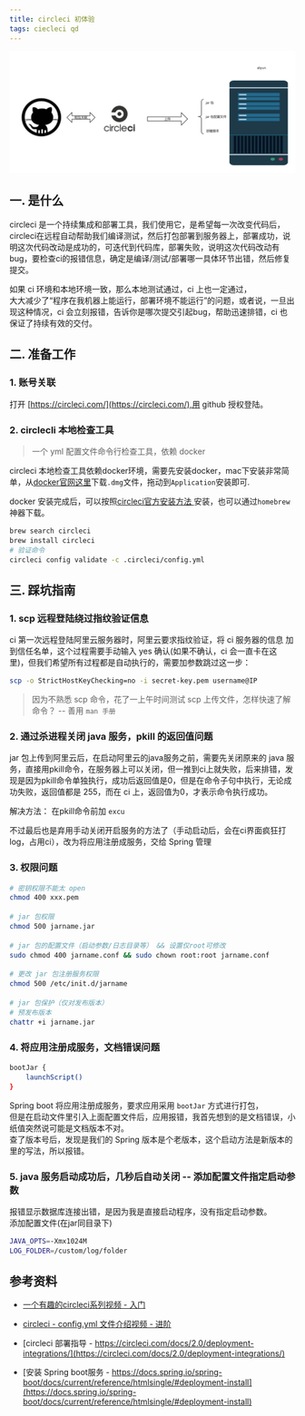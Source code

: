 ```yaml
---
title: circleci 初体验
tags: ciecleci qd
---
```


![2018-07-24-circleciprocess](/assets/img/blog/2018/2018-07-24-circleciprocess.png)

<!--more-->
## 一. 是什么
circleci 是一个持续集成和部署工具，我们使用它，是希望每一次改变代码后，circleci在远程自动帮助我们编译测试，然后打包部署到服务器上，部署成功，说明这次代码改动是成功的，可迭代到代码库，部署失败，说明这次代码改动有bug，要检查ci的报错信息，确定是编译/测试/部署哪一具体环节出错，然后修复提交。  

如果 ci 环境和本地环境一致，那么本地测试通过，ci 上也一定通过，  
大大减少了“程序在我机器上能运行，部署环境不能运行”的问题，或者说，一旦出现这种情况，ci 会立刻报错，告诉你是哪次提交引起bug，帮助迅速排错，ci 也保证了持续有效的交付。

## 二. 准备工作
### 1. 账号关联
打开 [https://circleci.com/](https://circleci.com/),用  github 授权登陆。  

### 2. circlecli 本地检查工具
> 一个 yml 配置文件命令行检查工具，依赖 docker

circleci 本地检查工具依赖docker环境，需要先安装docker，mac下安装非常简单，从[docker官网这里](https://docs.docker.com/docker-for-mac/install/)下载`.dmg`文件，拖动到`Application`安装即可.  

docker 安装完成后，可以按照[circleci官方安装方法 ](https://circleci.com/docs/2.0/local-cli/#installing-the-circleci-local-cli-on-macos-and-linux-distros)安装，也可以通过`homebrew`神器下载。  

```bash
brew search circleci
brew install circleci  
# 验证命令
circleci config validate -c .circleci/config.yml
```

## 三. 踩坑指南
### 1. scp 远程登陆绕过指纹验证信息
ci 第一次远程登陆阿里云服务器时，阿里云要求指纹验证，将 ci 服务器的信息 加到信任名单，这个过程需要手动输入 yes 确认(如果不确认，ci 会一直卡在这里)，但我们希望所有过程都是自动执行的，需要加参数跳过这一步：  

```bash
scp -o StrictHostKeyChecking=no -i secret-key.pem username@IP
```
> 因为不熟悉 scp 命令，花了一上午时间测试 scp 上传文件，怎样快速了解命令？ -- 善用 `man 手册`

### 2. 通过杀进程关闭 java 服务，pkill 的返回值问题
jar 包上传到阿里云后，在启动阿里云的java服务之前，需要先关闭原来的 java 服务，直接用pkill命令，在服务器上可以关闭，但一推到ci上就失败，后来排错，发现是因为pkill命令单独执行，成功后返回值是0，但是在命令子句中执行，无论成功失败，返回值都是 255，而在 ci 上，返回值为0，才表示命令执行成功。  

解决方法： 在pkill命令前加 `excu`  

不过最后也是弃用手动关闭开启服务的方法了（手动启动后，会在ci界面疯狂打 log，占用ci），改为将应用注册成服务，交给 Spring 管理  

### 3. 权限问题  

```bash
# 密钥权限不能太 open
chmod 400 xxx.pem

# jar 包权限
chmod 500 jarname.jar

# jar 包的配置文件（启动参数/日志目录等） && 设置仅root可修改
sudo chmod 400 jarname.conf && sudo chown root:root jarname.conf

# 更改 jar 包注册服务权限
chmod 500 /etc/init.d/jarname

# jar 包保护（仅对发布版本）
# 预发布版本
chattr +i jarname.jar
```  

### 4. 将应用注册成服务，文档错误问题
```bash
bootJar {
    launchScript()
}
```
Spring boot 将应用注册成服务，要求应用采用 `bootJar` 方式进行打包，  
但是在启动文件里引入上面配置文件后，应用报错，我首先想到的是文档错误，小纸值突然说可能是文档版本不对。  
查了版本号后，发现是我们的 Spring 版本是个老版本，这个启动方法是新版本的里的写法，所以报错。  

### 5. java 服务启动成功后，几秒后自动关闭 -- 添加配置文件指定启动参数  

报错显示数据库连接出错，是因为我是直接启动程序，没有指定启动参数。  
添加配置文件(在jar同目录下)  
```bash
JAVA_OPTS=-Xmx1024M
LOG_FOLDER=/custom/log/folder
```
## 参考资料
- [一个有趣的circleci系列视频 - 入门](https://www.youtube.com/watch?v=7VxBn_ZgOek)

- [circleci - config.yml 文件介绍视频 - 进阶](https://www.youtube.com/watch?v=xOSHKNUIkjY&t=1194s)

- [circleci 部署指导 - https://circleci.com/docs/2.0/deployment-integrations/](https://circleci.com/docs/2.0/deployment-integrations/)  

- [安装 Spring boot服务 - https://docs.spring.io/spring-boot/docs/current/reference/htmlsingle/#deployment-install](https://docs.spring.io/spring-boot/docs/current/reference/htmlsingle/#deployment-install)  
